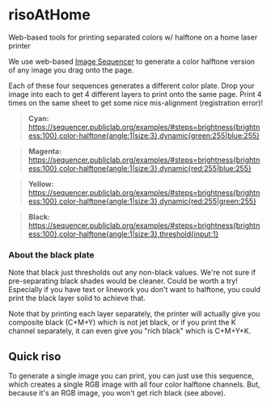 # risoAtHome
Web-based tools for printing separated colors w/ halftone on a home laser printer


We use web-based [Image Sequencer](https://sequencer.publiclab.org) to generate a color halftone version of any image you drag onto the page.

Each of these four sequences generates a different color plate. Drop your image into each to get 4 different layers to print onto the same page. Print 4 times on the same sheet to get some nice mis-alignment (registration error)!

> **Cyan:** https://sequencer.publiclab.org/examples/#steps=brightness{brightness:100},color-halftone{angle:1|size:3},dynamic{green:255|blue:255}

> **Magenta:** https://sequencer.publiclab.org/examples/#steps=brightness{brightness:100},color-halftone{angle:1|size:3},dynamic{red:255|blue:255}

> **Yellow:** https://sequencer.publiclab.org/examples/#steps=brightness{brightness:100},color-halftone{angle:1|size:3},dynamic{red:255|green:255}

> **Black:** https://sequencer.publiclab.org/examples/#steps=brightness{brightness:100},color-halftone{angle:1|size:3},threshold{input:1}


### About the black plate

Note that black just thresholds out any non-black values. We're not sure if pre-separating black shades would be cleaner. Could be worth a try! Especially if you have text or linework you don't want to halftone, you could print the black layer solid to achieve that. 

Note that by printing each layer separately, the printer will actually give you composite black (C+M+Y) which is not jet black, or if you print the K channel separately, it can even give you "rich black" which is C+M+Y+K. 

### 

## Quick riso

To generate a single image you can print, you can just use this sequence, which creates a single RGB image with all four color halftone channels. But, because it's an RGB image, you won't get rich black (see above).

